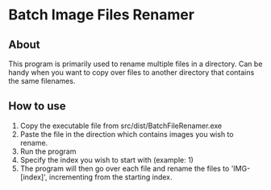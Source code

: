 # Batch Image Files Renamer

## About
This program is primarily used to rename multiple files in a directory. Can be handy when you want to copy over files to another directory that contains the same filenames.

## How to use

1. Copy the executable file from src/dist/BatchFileRenamer.exe
2. Paste the file in the direction which contains images you wish to rename.
3. Run the program
4. Specify the index you wish to start with (example: 1)
5. The program will then go over each file and rename the files to 'IMG-[index]', incrementing from the starting index.
